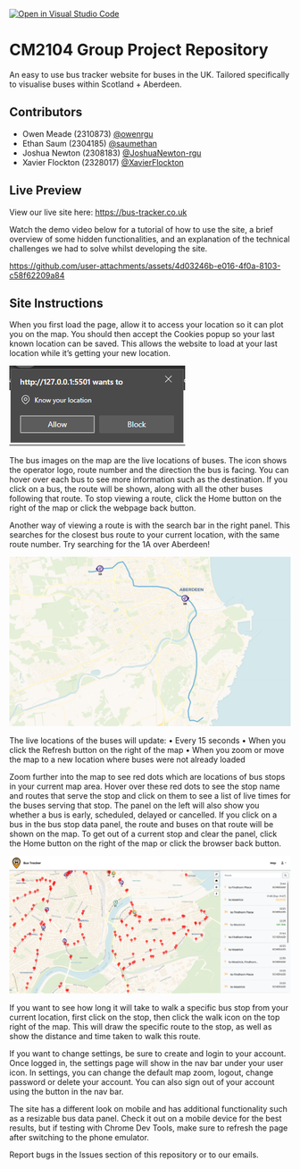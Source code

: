 [![Open in Visual Studio Code](https://classroom.github.com/assets/open-in-vscode-2e0aaae1b6195c2367325f4f02e2d04e9abb55f0b24a779b69b11b9e10269abc.svg)](https://classroom.github.com/online_ide?assignment_repo_id=15957512&assignment_repo_type=AssignmentRepo)

# CM2104 Group Project Repository

An easy to use bus tracker website for buses in the UK. Tailored specifically to visualise buses within Scotland + Aberdeen.

## Contributors

- Owen Meade (2310873) [@owenrgu](https://github.com/owenrgu)
- Ethan Saum (2304185) [@saumethan](https://github.com/saumethan)
- Joshua Newton (2308183) [@JoshuaNewton-rgu](https://github.com/JoshuaNewton-rgu)
- Xavier Flockton (2328017) [@XavierFlockton](https://github.com/XavierFlockton)

## Live Preview

View our live site here: https://bus-tracker.co.uk

Watch the demo video below for a tutorial of how to use the site, a brief overview of some hidden functionalities, and an explanation of the technical challenges we had to solve whilst developing the site.

https://github.com/user-attachments/assets/4d03246b-e016-4f0a-8103-c58f62209a84

## Site Instructions

When you first load the page, allow it to access your location so it can plot you on the map. You should then accept the Cookies popup so your last known location can be saved. This allows the website to load at your last location while it’s getting your new location. 

![alt text](tutorial-1.png)

The bus images on the map are the live locations of buses. The icon shows the operator logo, route number and the direction the bus is facing. You can hover over each bus to see more information such as the destination. If you click on a bus, the route will be shown, along with all the other buses following that route. To stop viewing a route, click the Home button on the right of the map or click the webpage back button.

Another way of viewing a route is with the search bar in the right panel. This searches for the closest bus route to your current location, with the same route number. Try searching for the 1A over Aberdeen!

![alt text](tutorial-2.png)

The live locations of the buses will update:
•	Every 15 seconds
•	When you click the Refresh button on the right of the map
•	When you zoom or move the map to a new location where buses were not already loaded

Zoom further into the map to see red dots which are locations of bus stops in your current map area. Hover over these red dots to see the stop name and routes that serve the stop and click on them to see a list of live times for the buses serving that stop. The panel on the left will also show you whether a bus is early, scheduled, delayed or cancelled. If you click on a bus in the bus stop data panel, the route and buses on that route will be shown on the map. To get out of a current stop and clear the panel, click the Home button on the right of the map or click the browser back button.

![alt text](tutorial-3.png)

If you want to see how long it will take to walk a specific bus stop from your current location, first click on the stop, then click the walk icon on the top right of the map. This will draw the specific route to the stop, as well as show the distance and time taken to walk this route.

If you want to change settings, be sure to create and login to your account. Once logged in, the settings page will show in the nav bar under your user icon. In settings, you can change the default map zoom, logout, change password or delete your account. You can also sign out of your account using the button in the nav bar. 

The site has a different look on mobile and has additional functionality such as a resizable bus data panel. Check it out on a mobile device for the best results, but if testing with Chrome Dev Tools, make sure to refresh the page after switching to the phone emulator.

Report bugs in the Issues section of this repository or to our emails.
